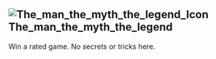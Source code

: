 ## ![The_man_the_myth_the_legend_Icon](https://raw.githubusercontent.com/1IlIl/wikidata/main/achievement_icons/The_man_the_myth_the_legend.png) The_man_the_myth_the_legend





Win a rated game. No secrets or tricks here.

